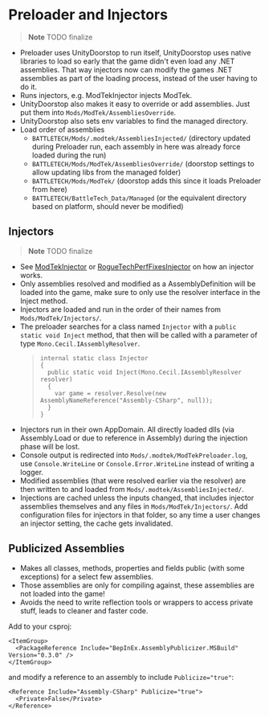 ﻿# Preloader and Injectors

> **Note**
> TODO finalize

- Preloader uses UnityDoorstop to run itself, UnityDoorstop uses native libraries to load so early that the game didn't even load any .NET assemblies.
  That way injectors now can modify the games .NET assemblies as part of the loading process, instead of the user having to do it.
- Runs injectors, e.g. ModTekInjector injects ModTek.
- UnityDoorstop also makes it easy to override or add assemblies. Just put them into `Mods/ModTek/AssembliesOverride`.
- UnityDoorstop also sets env variables to find the managed directory.
- Load order of assemblies
  -  `BATTLETECH/Mods/.modtek/AssembliesInjected/` (directory updated during Preloader run, each assembly in here was already force loaded during the run)
  -  `BATTLETECH/Mods/ModTek/AssembliesOverride/` (doorstop settings to allow updating libs from the managed folder)
  -  `BATTLETECH/Mods/ModTek/` (doorstop adds this since it loads Preloader from here)
  -  `BATTLETECH/BattleTech_Data/Managed` (or the equivalent directory based on platform, should never be modified)

## Injectors

> **Note**
> TODO finalize

- See [ModTekInjector](https://github.com/BattletechModders/ModTek/blob/master/ModTekInjector/ModTekInjector.csproj)
  or [RogueTechPerfFixesInjector](https://github.com/BattletechModders/RogueTechPerfFixes/blob/master/RogueTechPerfFixesInjector/RogueTechPerfFixesInjector.csproj)
  on how an injector works.
- Only assemblies resolved and modified as a AssemblyDefinition will be loaded into the game, make sure to only use the resolver interface in the Inject method.
- Injectors are loaded and run in the order of their names from `Mods/ModTek/Injectors/`.
- The preloader searches for a class named `Injector` with a `public static void Inject` method, that then will be called with a parameter of type `Mono.Cecil.IAssemblyResolver`.
  > ```
  > internal static class Injector
  > {
  >   public static void Inject(Mono.Cecil.IAssemblyResolver resolver)
  >   {
  >     var game = resolver.Resolve(new AssemblyNameReference("Assembly-CSharp", null));
  >   }
  > }
  > ```
- Injectors run in their own AppDomain. All directly loaded dlls (via Assembly.Load or due to reference in Assembly) during the injection phase will be lost.
- Console output is redirected into `Mods/.modtek/ModTekPreloader.log`, use `Console.WriteLine` or `Console.Error.WriteLine` instead of writing a logger.
- Modified assemblies (that were resolved earlier via the resolver) are then written to and loaded from `Mods/.modtek/AssembliesInjected/`.
- Injections are cached unless the inputs changed, that includes injector assemblies themselves and any files in `Mods/ModTek/Injectors/`.
  Add configuration files for injectors in that folder, so any time a user changes an injector setting, the cache gets invalidated.

## Publicized Assemblies

- Makes all classes, methods, properties and fields public (with some exceptions) for a select few assemblies.
- Those assemblies are only for compiling against, these assemblies are not loaded into the game!
- Avoids the need to write reflection tools or wrappers to access private stuff, leads to cleaner and faster code.

Add to your csproj:
```
<ItemGroup>
  <PackageReference Include="BepInEx.AssemblyPublicizer.MSBuild" Version="0.3.0" />
</ItemGroup>
```

and modify a reference to an assembly to include `Publicize="true"`:
```
<Reference Include="Assembly-CSharp" Publicize="true">
  <Private>False</Private>
</Reference>
```